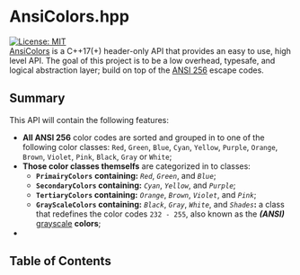 # AnsiColors.hpp
[![License: MIT](https://img.shields.io/badge/license-MIT-blue.svg)](LICENSE) <br> 
[AnsiColors](https://github.com/thomas-olijnsma/AnsiColors/blob/main/src/AnsiColors.hpp) is a C++17(+) header-only API that provides an easy to use, high level API. The goal of this project is to be a low overhead, typesafe, and logical abstraction layer; build on top of the 
[ANSI 256](https://en.wikipedia.org/wiki/ANSI_escape_code) escape codes. <br>
## Summary
This API will contain the following features:
  * **All ANSI 256** color codes are sorted and grouped in to one of the following color classes: `Red`, `Green`, `Blue`, `Cyan`, `Yellow`, `Purple`, `Orange`, `Brown`, `Violet`, `Pink`, `Black`, `Gray` or `White`; 
  * **Those color classes themselfs** are categorized in to classes: <br>
    * **`PrimairyColors`** **containing:** *`Red`*, *`Green`*, and *`Blue`*;<br>
    * **`SecondaryColors` containing:** *`Cyan`*, *`Yellow`*, and *`Purple`*;<br>
    * **`TertiaryColors` containing:** *`Orange`*, *`Brown`*, *`Violet`*, and *`Pink`*;<br>
    * **`GrayScaleColors` containing:** *`Black`*, *`Gray`*, *`White`*, and *`Shades`***:** a class that redefines the color codes `232 - 255`, also known as the ***(ANSI)*** [grayscale](https://en.wikipedia.org/wiki/Grayscale) **colors**;
  * 


## Table of Contents
